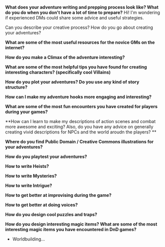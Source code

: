 **What does your adventure writing and prepping process look like? What do you do when you don't have a lot of time to prepare?**
Hi! I'm wondering if experienced DMs could share some advice and useful strategies.

Can you describe your creative process? How do you go about creating your adventures?

**What are some of the most useful resources for the novice GMs on the internet?**

**How do you make a Climax of the adventure interesting?**

**What are some of the most helpful tips you have found for creating interesting characters? (specifically cool Villains)**

**How do you plot your adventures? Do you use any kind of story structure?**

**How can I make my adventure hooks more engaging and interesting?**

**What are some of the most fun encounters you have created for players during your games?**

**How can I learn to make my descriptions of action scenes and combat more awesome and exciting? Also, do you have any advice on generally creating vivid descriptions for NPCs and the world aroudn the players? **

**Where do you find Public Domain / Creative Commons illustrations for your adventures?**

**How do you playtest your adventures?**

**How to write Heists?**

**How to write Mysteries?**

**How to write Intrigue?**

**How to get better at improvising during the game?**

**How to get better at doing voices?**

**How do you design cool puzzles and traps?**

**How do you design interesting magic items? What are some of the most interesting magic items you have encountered in DnD games?**

- Worldbuilding...